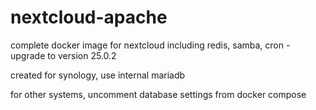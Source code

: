 # nextcloud-apache
complete docker image for nextcloud including redis, samba, cron - upgrade to version 25.0.2

created for synology, use internal mariadb

for other systems, uncomment database settings from docker compose
